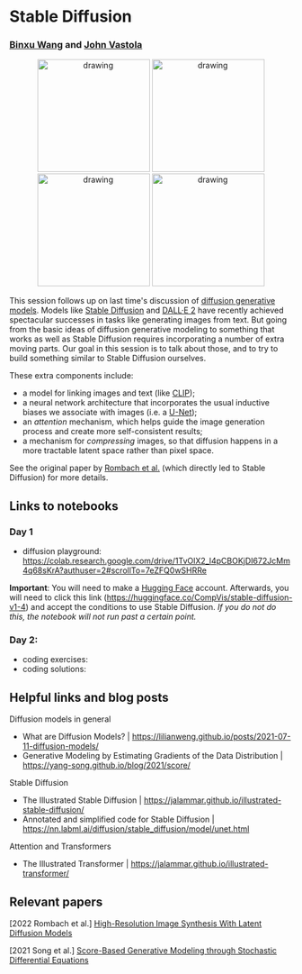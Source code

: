 # Stable Diffusion
### [Binxu Wang](https://scholar.harvard.edu/binxuw) and [John Vastola](https://twitter.com/johnjvastola)

<p align="center">
<img src="https://github.com/DrugowitschLab/ML-from-scratch-seminar/blob/master/StableDiffusion/images/astro.png?raw=true" alt="drawing" width="200"/>
<img src="https://github.com/DrugowitschLab/ML-from-scratch-seminar/blob/master/StableDiffusion/images/ballerina_chasing_cat.png?raw=true" alt="drawing" width="200"/>
<img src="https://github.com/DrugowitschLab/ML-from-scratch-seminar/blob/master/StableDiffusion/images/lovely_cat.png?raw=true" alt="drawing" width="200"/>
<img src="https://github.com/DrugowitschLab/ML-from-scratch-seminar/blob/master/StableDiffusion/images/turtle3.png?raw=true" alt="drawing" width="200"/>
</p>

This session follows up on last time's discussion of [diffusion generative models](https://github.com/DrugowitschLab/ML-from-scratch-seminar/tree/master/DiffusionGenerativeModels). Models like [Stable Diffusion](https://stability.ai/blog/stable-diffusion-announcement) and [DALL·E 2](https://openai.com/dall-e-2/) have recently achieved spectacular successes in tasks like generating images from text. But going from the basic ideas of diffusion generative modeling to something that works as well as Stable Diffusion requires incorporating a number of extra moving parts. Our goal in this session is to talk about those, and to try to build something similar to Stable Diffusion ourselves.

These extra components include:
* a model for linking images and text (like [CLIP](https://github.com/openai/CLIP));
* a neural network architecture that incorporates the usual inductive biases we associate with images (i.e. a [U-Net](https://en.wikipedia.org/wiki/U-Net));
* an *attention* mechanism, which helps guide the image generation process and create more self-consistent results;
* a mechanism for *compressing* images, so that diffusion happens in a more tractable latent space rather than pixel space.

See the original paper by [Rombach et al.](https://ommer-lab.com/research/latent-diffusion-models/) (which directly led to Stable Diffusion) for more details.

## Links to notebooks

### Day 1 

- diffusion playground: https://colab.research.google.com/drive/1TvOlX2_l4pCBOKjDI672JcMm4q68sKrA?authuser=2#scrollTo=7eZFQ0wSHRRe

**Important**: You will need to make a [Hugging Face](https://huggingface.co/) account. Afterwards, you will need to click this link (https://huggingface.co/CompVis/stable-diffusion-v1-4) and accept the conditions to use Stable Diffusion. *If you do not do this, the notebook will not run past a certain point.*

### Day 2: 

- coding exercises: 
- coding solutions: 


## Helpful links and blog posts

Diffusion models in general
- What are Diffusion Models? | https://lilianweng.github.io/posts/2021-07-11-diffusion-models/
- Generative Modeling by Estimating Gradients of the Data Distribution | https://yang-song.github.io/blog/2021/score/

Stable Diffusion
- The Illustrated Stable Diffusion | https://jalammar.github.io/illustrated-stable-diffusion/
- Annotated and simplified code for Stable Diffusion | https://nn.labml.ai/diffusion/stable_diffusion/model/unet.html

Attention and Transformers
- The Illustrated Transformer | https://jalammar.github.io/illustrated-transformer/

## Relevant papers

[2022 Rombach et al.] [High-Resolution Image Synthesis With Latent Diffusion Models](https://arxiv.org/abs/2112.10752)

[2021 Song et al.] [Score-Based Generative Modeling through Stochastic Differential Equations](https://openreview.net/forum?id=PxTIG12RRHS)

